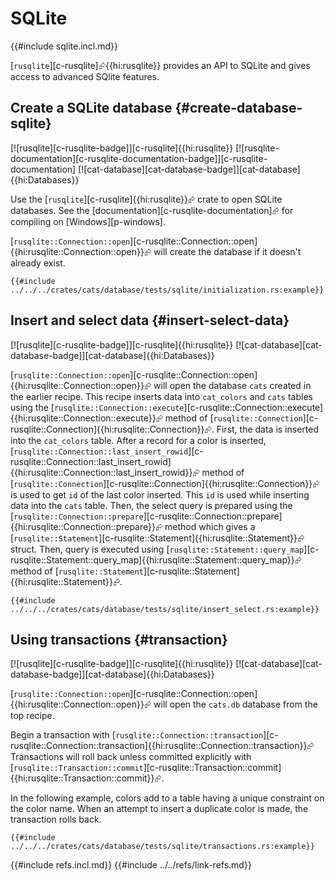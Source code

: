 # SQLite

{{#include sqlite.incl.md}}

[`rusqlite`][c-rusqlite]⮳{{hi:rusqlite}} provides an API to SQLite and gives access to advanced SQlite features.

## Create a SQLite database {#create-database-sqlite}

[![rusqlite][c-rusqlite-badge]][c-rusqlite]{{hi:rusqlite}} [![rusqlite-documentation][c-rusqlite-documentation-badge]][c-rusqlite-documentation] [![cat-database][cat-database-badge]][cat-database]{{hi:Databases}}

Use the [`rusqlite`][c-rusqlite]{{hi:rusqlite}}⮳ crate to open SQLite databases. See
the [documentation][c-rusqlite-documentation]⮳ for compiling on [Windows][p-windows].

[`rusqlite::Connection::open`][c-rusqlite::Connection::open]{{hi:rusqlite::Connection::open}}⮳ will create the database if it doesn't already exist.

```rust,editable
{{#include ../../../crates/cats/database/tests/sqlite/initialization.rs:example}}
```

## Insert and select data {#insert-select-data}

[![rusqlite][c-rusqlite-badge]][c-rusqlite]{{hi:rusqlite}} [![cat-database][cat-database-badge]][cat-database]{{hi:Databases}}

[`rusqlite::Connection::open`][c-rusqlite::Connection::open]{{hi:rusqlite::Connection::open}}⮳ will open the database `cats` created in the earlier recipe. This recipe inserts data into `cat_colors` and `cats` tables using the [`rusqlite::Connection::execute`][c-rusqlite::Connection::execute]{{hi:rusqlite::Connection::execute}}⮳ method of [`rusqlite::Connection`][c-rusqlite::Connection]{{hi:rusqlite::Connection}}⮳. First, the data is inserted into the `cat_colors` table. After a record for a color is inserted, [`rusqlite::Connection::last_insert_rowid`][c-rusqlite::Connection::last_insert_rowid]{{hi:rusqlite::Connection::last_insert_rowid}}⮳ method of [`rusqlite::Connection`][c-rusqlite::Connection]{{hi:rusqlite::Connection}}⮳ is used to get `id` of the last color inserted. This `id` is used while inserting data into the `cats` table. Then, the select query is prepared using the [`rusqlite::Connection::prepare`][c-rusqlite::Connection::prepare]{{hi:rusqlite::Connection::prepare}}⮳ method which gives a [`rusqlite::Statement`][c-rusqlite::Statement]{{hi:rusqlite::Statement}}⮳ struct. Then, query is executed using [`rusqlite::Statement::query_map`][c-rusqlite::Statement::query_map]{{hi:rusqlite::Statement::query_map}}⮳ method of [`rusqlite::Statement`][c-rusqlite::Statement]{{hi:rusqlite::Statement}}⮳.

```rust,editable,noplayground
{{#include ../../../crates/cats/database/tests/sqlite/insert_select.rs:example}}
```

## Using transactions {#transaction}

[![rusqlite][c-rusqlite-badge]][c-rusqlite]{{hi:rusqlite}} [![cat-database][cat-database-badge]][cat-database]{{hi:Databases}}

[`rusqlite::Connection::open`][c-rusqlite::Connection::open]{{hi:rusqlite::Connection::open}}⮳ will open the `cats.db` database from the top recipe.

Begin a transaction with [`rusqlite::Connection::transaction`][c-rusqlite::Connection::transaction]{{hi:rusqlite::Connection::transaction}}⮳ Transactions will roll back unless committed explicitly with [`rusqlite::Transaction::commit`][c-rusqlite::Transaction::commit]{{hi:rusqlite::Transaction::commit}}⮳.

In the following example, colors add to a table having a unique constraint on the color name. When an attempt to insert a duplicate color is made, the transaction rolls back.

```rust,editable,noplayground
{{#include ../../../crates/cats/database/tests/sqlite/transactions.rs:example}}
```

{{#include refs.incl.md}}
{{#include ../../refs/link-refs.md}}

<div class="hidden">
</div>
